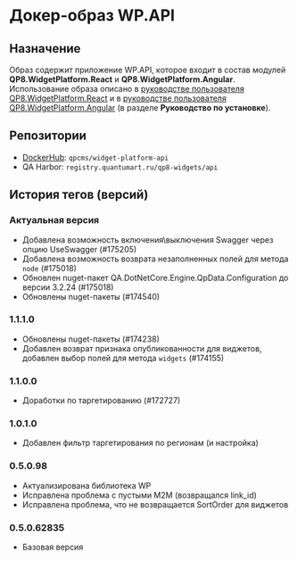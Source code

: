 # Докер-образ WP.API

## Назначение

Образ содержит приложение WP.API, которое входит в состав модулей **QP8.WidgetPlatform.React** и **QP8.WidgetPlatform.Angular**. Использование образа описано в [руководстве пользователя QP8.WidgetPlatform.React](https://storage.qp.qsupport.ru/qa_official_site/images/downloads/qp8-widgets-react_user_man.pdf) и в [руководстве пользователя QP8.WidgetPlatform.Angular](https://storage.qp.qsupport.ru/qa_official_site/images/downloads/qp8-widgets-angular-user-man.pdf)  (в разделе **Руководство по установке**).

## Репозитории

* [DockerHub](https://hub.docker.com/r/qpcms/widget-platform-api/tags): `qpcms/widget-platform-api`
* QA Harbor: `registry.quantumart.ru/qp8-widgets/api`

## История тегов (версий)

### Актуальная версия

* Добавлена возможность включения\выключения Swagger через опцию UseSwagger (#175205)
* Добавлена возможность возврата незаполненных полей для метода `node` (#175018)
* Обновлен nuget-пакет QA.DotNetCore.Engine.QpData.Configuration до версии 3.2.24 (#175018)
* Обновлены nuget-пакеты (#174540)

### 1.1.1.0

* Обновлены nuget-пакеты (#174238)
* Добавлен возврат признака опубликованности для виджетов, добавлен выбор полей для метода `widgets` (#174155)

### 1.1.0.0

* Доработки по таргетированию (#172727)

### 1.0.1.0

* Добавлен фильтр таргетирования по регионам (и настройка)

### 0.5.0.98

* Актуализирована библиотека WP
* Исправлена проблема с пустыми M2M (возвращался link_id)
* Исправлена проблема, что не возвращается SortOrder для виджетов

### 0.5.0.62835

* Базовая версия
